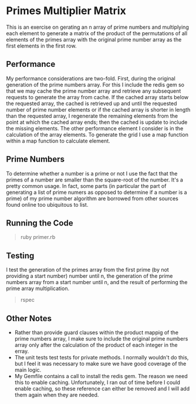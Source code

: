 # Primes Multiplier Matrix

This is an exercise on gerating an n array of prime numbers and multiplying each element to generate a matrix of the product of the permutations of all elements of the primes array with the original prime number array as the first elements in the first row.

## Performance

My performance considerations are two-fold. First, during the original generation of the prime numbers array. For this I include the redis gem so that we may cache the prime number array and retrieve any subsequent requests to generate the array from cache. If the cached array starts below the requested array, the cached is retrieved up and until the requested number of prime number elements or if the cached array is shorter in length than the requested array, I regenerate the remaining elements from the point at which the cached array ends; then the cached is update to include the missing elements.
The other performance element I consider is in the calculation of the array elements. To generate the grid I use a map function within a map function to calculate element. 

## Prime Numbers 

To determine whether a number is a prime or not I use the fact that the primes of a number are smaller than  the square-root of the number. It's a pretty common usage. In fact, some parts (in particular the part of generating a list of prime numers as opposed to determine if a number is a prime) of my prime number algorithm are borrowed from other sources found online too ubiquitous to list.

## Running the Code

> ruby primer.rb

## Testing

I test the generation of the primes array from the first prime (by not providing a start number) number until n, the generation of the prime numbers array from a start number until n, and the result of performing the prime array multiplication. 

> rspec

## Other Notes

* Rather than provide guard clauses within the product mappig of the prime numbers array, I make sure to include the original prime numbers array only after the calculation of the product of each integer in the erray.
* The unit tests test tests for private methods. I normally wouldn't do this, but I feel it was necessary to make sure we have good coverage of the main logic.
* My Gemfile contains a call to install the redis gem. The reason we need this to enable caching. Unfortunately, I ran out of time before I could enable caching, so these reference can either be removed and I will add them again when they are needed.   
